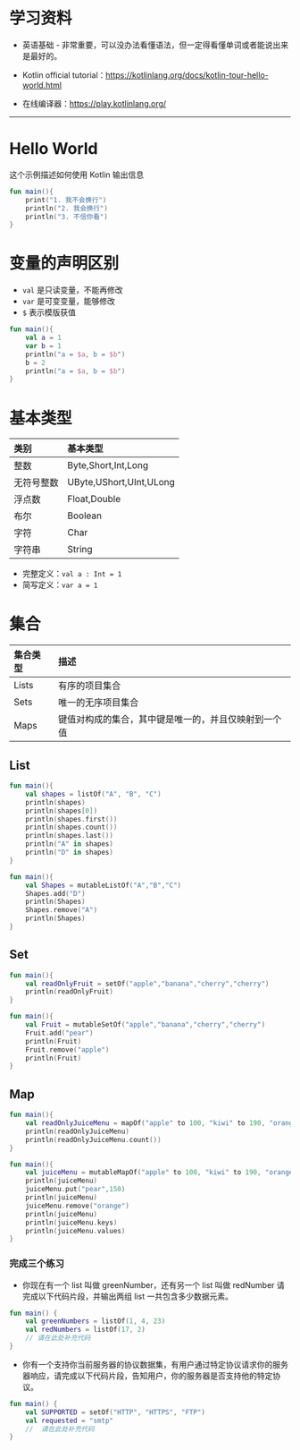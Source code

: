 # 学习资料
- 英语基础 - 非常重要，可以没办法看懂语法，但一定得看懂单词或者能说出来是最好的。

- Kotlin official tutorial：https://kotlinlang.org/docs/kotlin-tour-hello-world.html

- 在线编译器：https://play.kotlinlang.org/

---

# Hello World
这个示例描述如何使用 Kotlin 输出信息
```kotlin
fun main(){
    print("1. 我不会换行")
    println("2. 我会换行")
    println("3. 不信你看")
}
```

# 变量的声明区别
- `val` 是只读变量，不能再修改
- `var` 是可变变量，能够修改
- `$` 表示模版获值

```kotlin
fun main(){
    val a = 1
    var b = 1
    println("a = $a, b = $b")
    b = 2
    println("a = $a, b = $b")
}
```

# 基本类型

|类别|基本类型|
|:--|:--|
|整数|Byte,Short,Int,Long|
|无符号整数|UByte,UShort,UInt,ULong|
|浮点数|Float,Double|
|布尔|Boolean|
|字符|Char|
|字符串|String|

- 完整定义：`val a : Int = 1`
- 简写定义：`var a = 1`

# 集合

|集合类型|描述|
|:--|:--|
|Lists|有序的项目集合|
|Sets|唯一的无序项目集合|
|Maps|键值对构成的集合，其中键是唯一的，并且仅映射到一个值|

## List
```kotlin
fun main(){
    val shapes = listOf("A", "B", "C")
    println(shapes)
    println(shapes[0])
    println(shapes.first())
    println(shapes.count())
    println(shapes.last())
    println("A" in shapes)
    println("D" in shapes)
}
```

```kotlin
fun main(){
    val Shapes = mutableListOf("A","B","C")
    Shapes.add("D")
    println(Shapes)
    Shapes.remove("A")
    println(Shapes)
}
```

## Set
```kotlin
fun main(){
    val readOnlyFruit = setOf("apple","banana","cherry","cherry")
    println(readOnlyFruit)
}
```

```kotlin
fun main(){
    val Fruit = mutableSetOf("apple","banana","cherry","cherry")
    Fruit.add("pear")
    println(Fruit)
    Fruit.remove("apple")
    println(Fruit)
}
```

## Map
```kotlin
fun main(){
    val readOnlyJuiceMenu = mapOf("apple" to 100, "kiwi" to 190, "orange" to 100)
    println(readOnlyJuiceMenu)
    println(readOnlyJuiceMenu.count())
}
```

```kotlin
fun main(){
    val juiceMenu = mutableMapOf("apple" to 100, "kiwi" to 190, "orange" to 100)
    println(juiceMenu)
    juiceMenu.put("pear",150)
    println(juiceMenu)
    juiceMenu.remove("orange")
    println(juiceMenu)
    println(juiceMenu.keys)
    println(juiceMenu.values)
}
```

### 完成三个练习
- 你现在有一个 list 叫做 greenNumber，还有另一个 list 叫做 redNumber 请完成以下代码片段，并输出两组 list 一共包含多少数据元素。

```kotlin
fun main() {
    val greenNumbers = listOf(1, 4, 23)
    val redNumbers = listOf(17, 2)
    // 请在此处补充代码
}
```

- 你有一个支持你当前服务器的协议数据集，有用户通过特定协议请求你的服务器响应，请完成以下代码片段，告知用户，你的服务器是否支持他的特定协议。

```kotlin
fun main() {
    val SUPPORTED = setOf("HTTP", "HTTPS", "FTP")
    val requested = "smtp"
    //  请在此处补充代码
}
```